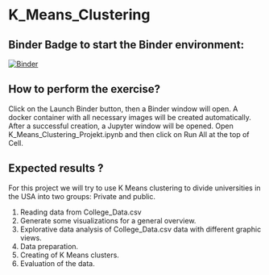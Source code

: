 # K_Means_Clustering

## Binder Badge to start the Binder environment:
[![Binder](https://mybinder.org/badge_logo.svg)](https://mybinder.org/v2/gh/GharbiRaouf/K_Means_Clustering/master)

## How to perform the exercise?
Click on the Launch Binder button, then a Binder window will open. A docker container with all necessary images will be created automatically. After a successful creation, a Jupyter window will be opened. Open K_Means_Clustering_Projekt.ipynb and then click on Run All at the top of Cell.

## Expected results ?
For this project we will try to use K Means clustering to divide universities in the USA into two groups: Private and public.

1. Reading data from College_Data.csv
2. Generate some visualizations for a general overview.
3. Explorative data analysis of College_Data.csv data with different graphic views.
4. Data preparation.
5. Creating of K Means clusters.
6. Evaluation of the data.
